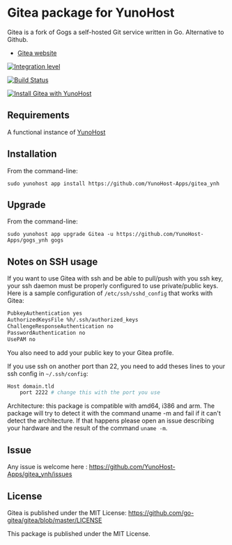 # Gitea package for YunoHost

Gitea is a fork of Gogs a self-hosted Git service written in Go. Alternative to Github.
- [Gitea website](http://gitea.io)

[![Integration level](https://dash.yunohost.org/integration/gitea.svg)](https://ci-apps.yunohost.org/jenkins/job/gitea%20%28Community%29/lastBuild/consoleFull) 

[![Build Status](https://srvmaison.fr.nf/jenkins/job/gitea%20(Community)%20stable/badge/icon)](https://srvmaison.fr.nf/jenkins/job/gitea%20(Community)%20stable/)

[![Install Gitea with YunoHost](https://install-app.yunohost.org/install-with-yunohost.png)](https://install-app.yunohost.org/?app=gitea)

## Requirements
A functional instance of [YunoHost](https://yunohost.org)

## Installation
From the command-line:

`sudo yunohost app install https://github.com/YunoHost-Apps/gitea_ynh`

## Upgrade
From the command-line:

`sudo yunohost app upgrade Gitea -u https://github.com/YunoHost-Apps/gogs_ynh gogs`

## Notes on SSH usage
If you want to use Gitea with ssh and be able to pull/push with you ssh key, your ssh daemon must be properly configured to use private/public keys. Here is a sample configuration of `/etc/ssh/sshd_config` that works with Gitea:

```bash
PubkeyAuthentication yes
AuthorizedKeysFile %h/.ssh/authorized_keys
ChallengeResponseAuthentication no
PasswordAuthentication no
UsePAM no
```

You also need to add your public key to your Gitea profile.

If you use ssh on another port than 22, you need to add theses lines to your ssh config in `~/.ssh/config`:

```bash
Host domain.tld
    port 2222 # change this with the port you use
```


Architecture: this package is compatible with amd64, i386 and arm. The package will try to detect it with the command uname -m and fail if it can't detect the architecture. If that happens please open an issue describing your hardware and the result of the command `uname -m`.

## Issue

Any issue is welcome here : https://github.com/YunoHost-Apps/gitea_ynh/issues

## License
Gitea is published under the MIT License:
https://github.com/go-gitea/gitea/blob/master/LICENSE

This package is published under the MIT License.
